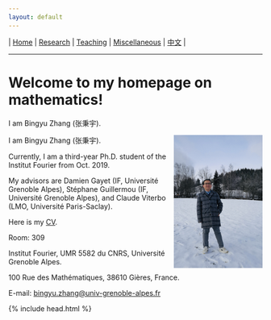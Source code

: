 ```yaml
---
layout: default
---
```




| [Home](index.md)  | [Research](research-en.md)    | [Teaching](teaching-en.md) | [Miscellaneous](miscellaneous-en.md)        | [中文](index-ch.md) |

* * *
# Welcome to my homepage on mathematics!

I am Bingyu Zhang (张秉宇).





<div style="width:100%;">
            <img src="me.jpeg" align="right"  width="35%" height="35%"/>
            <p>I am Bingyu Zhang (张秉宇).</p>
            <p>Currently, I am a third-year Ph.D. student of the Institut Fourier from Oct. 2019.

My advisors are Damien Gayet (IF, Université Grenoble Alpes), Stéphane Guillermou (IF, Université Grenoble Alpes), and Claude Viterbo (LMO, Université Paris-Saclay).

Here is my [CV](Files/CV.pdf).</div>

Room: 309

Institut Fourier, UMR 5582 du CNRS, Université Grenoble Alpes. 

100 Rue des Mathématiques, 38610 Gières, France.

E-mail: bingyu.zhang@univ-grenoble-alpes.fr






{% include head.html %}




